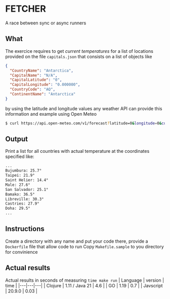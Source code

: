 # FETCHER
A race between sync or async runners

## What
The exercice requires to get *current temperatures* for a list of locations provided on the file `capitals.json` that consists on a list of objects like
```json
{
  "CountryName": "Antarctica",
  "CapitalName": "N/A",
  "CapitalLatitude": "0",
  "CapitalLongitude": "0.000000",
  "CountryCode": "AQ",
  "ContinentName": "Antarctica"
}

```
by using the latitude and longitude values any weather API can provide this information and example using Open Meteo

```bash
$ curl https://api.open-meteo.com/v1/forecast?latitude=0&longitude=0&current_weather=true
```

## Output
Print a list for all countries with actual temperature at the coordinates specified like:

```bash
...
Bujumbura: 25.7°
Taipei: 21.9°
Saint Helier: 14.4°
Male: 27.6°
San Salvador: 25.1°
Bamako: 36.5°
Libreville: 30.3°
Castries: 27.9°
Doha: 29.5°
...
```


## Instructions
Create a directory with any name and put your code there, provide a `Dockerfile` file that allow code to run
Copy `Makefile.sample` to you directory for convinience


## Actual results

Actual results in seconds of measuring `time make run`
| Language  | version        | time |
|---|---|---|
| Clojure   | 1.11 / Java 21 | 4.6  |
| GO        | 1.19           | 0.7  |
| Javscript | 20.9.0         | 0.03 |